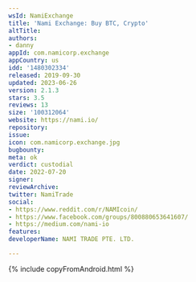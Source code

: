 ```yaml
---
wsId: NamiExchange
title: 'Nami Exchange: Buy BTC, Crypto'
altTitle: 
authors:
- danny
appId: com.namicorp.exchange
appCountry: us
idd: '1480302334'
released: 2019-09-30
updated: 2023-06-26
version: 2.1.3
stars: 3.5
reviews: 13
size: '100312064'
website: https://nami.io/
repository: 
issue: 
icon: com.namicorp.exchange.jpg
bugbounty: 
meta: ok
verdict: custodial
date: 2022-07-20
signer: 
reviewArchive: 
twitter: NamiTrade
social:
- https://www.reddit.com/r/NAMIcoin/
- https://www.facebook.com/groups/800880653641607/
- https://medium.com/nami-io
features: 
developerName: NAMI TRADE PTE. LTD.

---
```


{% include copyFromAndroid.html %}